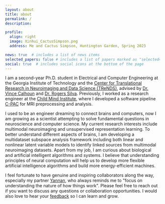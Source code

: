 ```yaml
---
layout: about
title: about
permalink: /
description:

profile:
  align: right
  image: Xinhui_CactusSimpson.png
  address: Me and Cactus Simpson, Huntington Garden, Spring 2023

news: true  # includes a list of news items
selected_papers: false # includes a list of papers marked as "selected={true}"
social: true  # includes social icons at the bottom of the page
---
```


I am a second-year Ph.D. student in Electrical and Computer Engineering at the Georgia Institute of Technology and the [Center for Translational Research in Neuroimaging and Data Science (TReNDS)](https://trendscenter.org/), advised by [Dr. Vince Calhoun](https://scholar.google.com/citations?user=WNOoGKIAAAAJ&hl=en) and [Dr. Rogers Silva](https://scholar.google.com/citations?user=cMtwwG8AAAAJ&hl=en). Previously, I worked as a research engineer at the [Child Mind Institute](https://childmind.org/), where I developed a software pipeline [C-PAC](https://fcp-indi.github.io/) for MRI preprocessing and analysis.

I used to be an engineer dreaming to connect brains and computers, now I am growing as a scientist attempting to solve fundamental questions in neuroscience and computer science. My current research interests include multimodal neuroimaging and unsupervised representation learning. To better understand different aspects of brains, I am developing a multidataset subspace analysis framework including both linear and nonlinear latent variable models to identify linked sources from multimodal neuroimaging datasets. Apart from my job, I am curious about biological and artificial intelligent algorithms and systems. I believe that understanding principles of neural computation will help us to develop more flexible artificial intelligence algorithms and build more energy-efficient machines.

I feel fortunate to have genuine and inspiring collaborators along the way, especially my partner [Yannan](https://yannan-chen.github.io/index.html), who always reminds me to "focus on understanding the nature of how things work". Please feel free to reach out if you want to discuss any questions or collaboration opportunities. I would also love to hear your [feedback](https://forms.gle/rbkPYpf9LxscFWhc7) so I can learn and grow.
